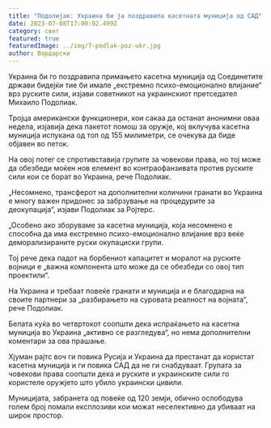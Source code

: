```yaml
---
title: "Подолијак: Украина би ја поздравила касетната муниција од САД"
date: 2023-07-08T17:00:02.499Z
category: свет
featured: true
featuredImage: ../img/7-podlak-poz-ukr.jpg
author: Вардарски
---
```

Украина би го поздравила примањето касетна муниција од Соединетите држави бидејќи тие би имале „екстремно психо-емоционално влијание“ врз руските сили, изјави советникот на украинскиот претседател Михаило Подолиак.

Тројца американски функционери, кои сакаа да останат анонимни оваа недела, изјавија дека пакетот помош за оружје, кој вклучува касетна муниција испукана од топ од 155 милиметри, се очекува да биде објавен во петок.

На овој потег се спротивставија групите за човекови права, но тој може да обезбеди моќен нов елемент во контраофанзивата против руските сили кои се борат во Украина, рече Подолиак.

„Несомнено, трансферот на дополнителни количини гранати во Украина е многу важен придонес за забрзување на процедурите за деокупација“, изјави Подолиак за Ројтерс.

„Особено ако зборуваме за касетна муниција, која несомнено е способна да има екстремно психо-емоционално влијание врз веќе деморализираните руски окупациски групи.

Тој рече дека падот на борбениот капацитет и моралот на руските војници е „важна компонента што може да се обезбеди со овој тип проектили“.

На Украина и требаат повеќе гранати и муниција и е благодарна на своите партнери за „разбирањето на суровата реалност на војната“, рече Подолиак.

Белата куќа во четвртокот соопшти дека испраќањето на касетна муниција во Украина „активно се разгледува“, но нема дополнителни коментари за ова прашање.

Хјуман рајтс воч ги повика Русија и Украина да престанат да користат касетна муниција и ги повика САД да не ги снабдуваат. Групата за човекови права соопшти дека и руските и украинските сили го користеле оружјето што убило украински цивили.

Муницијата, забранета од повеќе од 120 земји, обично ослободува голем број помали експлозиви кои можат неселективно да убиваат на широк простор.